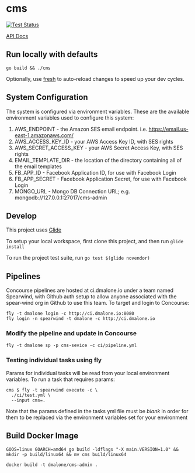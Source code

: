# cms

[![Test Status](http://ci.dmalone.io/api/v1/teams/spearwind/pipelines/cms-service/jobs/test-app/badge)](http://ci.dmalone.io/teams/spearwind/pipelines/cms-service)

[API Docs](http://docs.spearwind.apiary.io/#)


## Run locally with defaults

`go build && ./cms`

Optionally, use [fresh](https://github.com/pilu/fresh) to auto-reload changes to speed up your dev cycles.

## System Configuration

The system is configured via environment variables. These are the available environment variables used to configure this system:

1. AWS_ENDPOINT - the Amazon SES email endpoint. i.e. https://email.us-east-1.amazonaws.com/
1. AWS_ACCESS_KEY_ID - your AWS Access Key ID, with SES rights
1. AWS_SECRET_ACCESS_KEY - your AWS Secret Access Key, with SES rights
1. EMAIL_TEMPLATE_DIR - the location of the directory containing all of the email templates
1. FB_APP_ID - Facebook Application ID, for use with Facebook Login
1. FB_APP_SECRET  - Facebook Application Secret, for use with Facebook Login
1. MONGO_URL - Mongo DB Connection URL; e.g. mongodb://127.0.0.1:27017/cms-admin


## Develop

This project uses [Glide](https://github.com/Masterminds/glide)

To setup your local workspace, first clone this project, and then run `glide install`

To run the project test suite, run `go test $(glide novendor)`

## Pipelines

Concourse pipelines are hosted at ci.dmalone.io under a team named Spearwind, with Github auth setup to allow anyone associated with the spear-wind org in Github to use this team. To target and login to Concourse:

    fly -t dmalone login -c http://ci.dmalone.io:8080
    fly login -n spearwind -t dmalone -c http://ci.dmalone.io

### Modify the pipeline and update in Concourse

    fly -t dmalone sp -p cms-sevice -c ci/pipeline.yml

### Testing individual tasks using fly

Params for individual tasks will be read from your local environment variables. To run a task that requires params:

```
cms $ fly -t spearwind execute -c \
  ./ci/test.yml \
  --input cms=.
```

Note that the params defined in the tasks yml file must be *blank* in order for them to be replaced via the environment variables set for your environment

## Build Docker Image

`GOOS=linux GOARCH=amd64 go build -ldflags "-X main.VERSION=1.0" && mkdir -p build/linux64 && mv cms build/linux64`

`docker build -t dmalone/cms-admin .`
